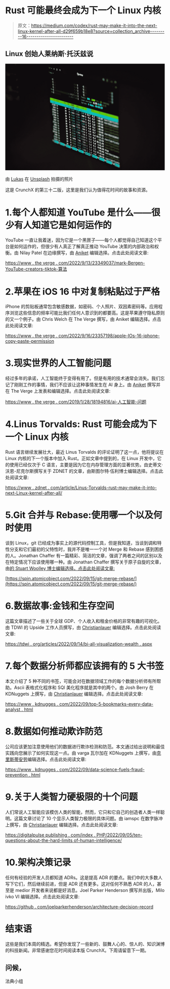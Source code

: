# Rust 可能最终会成为下一个 Linux 内核

> 原文：<https://medium.com/codex/rust-may-make-it-into-the-next-linux-kernel-after-all-d29f659b18e8?source=collection_archive---------16----------------------->

## Linux 创始人莱纳斯·托沃兹说

![](img/d4877f5a596cd1190538808550700680.png)

由 [Lukas](https://unsplash.com/@lukash?utm_source=medium&utm_medium=referral) 在 [Unsplash](https://unsplash.com?utm_source=medium&utm_medium=referral) 拍摄的照片

这是 CrunchX 的第三十二版，这里是我们认为值得花时间的故事和资源。

# 1.每个人都知道 YouTube 是什么——很少有人知道它是如何运作的

YouTube 一直让我着迷，因为它是一个黑匣子——每个人都觉得自己知道这个平台是如何运作的，但很少有人真正了解真正推动 YouTube 决策的内部政治和权衡。由 Nilay Patel 在边缘撰写，由 [Aniket](https://medium.com/u/63e8b30e596f?source=post_page-----d29f659b18e8--------------------------------) 编辑选择。点击此处阅读文章:

[https://www . the verge . com/2022/9/13/23349037/mark-Bergen-YouTube-creators-tiktok-算法](https://www.theverge.com/2022/9/13/23349037/mark-bergen-youtube-creators-tiktok-algorithm)

# 2.苹果在 iOS 16 中对复制粘贴过于严格

iPhone 的剪贴板通常包含敏感数据，如密码、个人照片、双因素密码等。应用程序浏览这些信息的频率可能比我们任何人意识到的都要高。这是苹果遵守隐私原则的又一个例子。由 Chris Welch 在 The Verge 撰写，由 Aniket 编辑选择。点击此处阅读文章:

[https://www . the verge . com/2022/9/16/23357198/apple-IOs-16-iphone-copy-paste-permission](https://www.theverge.com/2022/9/16/23357198/apple-ios-16-iphone-copy-paste-permission)

# 3.现实世界的人工智能问题

经过多年的承诺，人工智能终于变得有用了。但是有用的技术通常会消失。我们忘记了刚刚工作的事情，我们不应该让这种事情发生在 AI 身上。由 [Aniket](https://medium.com/u/63e8b30e596f?source=post_page-----d29f659b18e8--------------------------------) 撰写并在 The Verge 上发表和编辑选择。点击此处阅读文章:

[https://www . the verge . com/2019/1/28/18194816/ai-人工智能-问题](https://www.theverge.com/2019/1/28/18194816/ai-artificial-intelligence-issue)

# 4.Linus Torvalds: Rust 可能会成为下一个 Linux 内核

Rust 语言继续发展壮大，最近 Linus Torvalds 的评论证明了这一点，他将提议在 Linux 内核的下一个版本中加入 Rust。正如文章中提到的，在 Linux 开发中，它的使用已经仅次于 C 语言，主要是因为它在内存管理方面的显著优势。由史蒂文·沃恩-尼克尔斯撰写关于 ZDNET 的文章，由斯图尔特·伍利博士编辑选择。点击此处阅读文章:

[https://www . zdnet . com/article/Linus-Torvalds-rust-may-make-it-into-next-Linux-kernel-after-all/](https://www.zdnet.com/article/linus-torvalds-rust-may-make-it-into-the-next-linux-kernel-after-all/)

# 5.Git 合并与 Rebase:使用哪一个以及何时使用

谈到 Linux，git 已经成为事实上的源代码控制工具，但是我知道，当谈到调和特性分支和它们最初的父特性时，我并不是唯一一个对 Merge 和 Rebase 感到困惑的人。Jonathan Chaffer 有一篇精彩、简洁的文章，强调了两者之间的区别以及在特定情况下应该使用哪一种。由 Jonathan Chaffer 撰写关于原子自旋的文章，由[的 Stuart Woolley 博士编辑选择。点击此处阅读文章:](https://medium.com/u/a435b5883828?source=post_page-----d29f659b18e8--------------------------------)

[https://spin.atomicobject.com/2022/09/15/git-merge-rebase/](https://spin.atomicobject.com/2022/09/15/git-merge-rebase/)

# 6.数据故事:金钱和生存空间

这篇文章描述了一些关于全球 GDP、个人收入和租金价格的非常有趣的可视化。由 TDWI 的 Upside 工作人员撰写，由 [Christianlauer](https://medium.com/u/2696f801a31a?source=post_page-----d29f659b18e8--------------------------------) 编辑选择。点击此处阅读文章:

[https://tdwi . org/articles/2022/09/14/bi-all-visualization-wealth . aspx](https://tdwi.org/articles/2022/09/14/bi-all-visualization-wealth.aspx)

# 7.每个数据分析师都应该拥有的 5 大书签

本文介绍了 5 种不同的书签，可能会对在数据领域工作的每个数据分析师有所帮助。Ascii 表格式化程序和 SQl 美化程序就是其中的两个。由 Josh Berry 在 KDNuggets 上撰写，由 [Christianlauer](https://medium.com/u/2696f801a31a?source=post_page-----d29f659b18e8--------------------------------) 编辑选择。点击此处阅读文章:

[https://www . kdnugges . com/2022/09/top-5-bookmarks-every-data-analyst . html](https://www.kdnuggets.com/2022/09/top-5-bookmarks-every-data-analyst.html)

# 8.数据如何推动欺诈防范

公司应该更加注意使用他们的数据进行欺诈检测和防范。本文通过给出说明和最佳实践向您展示了如何实现这一点。由 varga 瓦尔加在 KDNuggets 上撰写，由[克里斯蒂安劳](https://medium.com/u/2696f801a31a?source=post_page-----d29f659b18e8--------------------------------)编辑选择。点击此处阅读文章:

[https://www . kdnugges . com/2022/09/data-science-fuels-fraud-prevention . html](https://www.kdnuggets.com/2022/09/data-science-fuels-fraud-prevention.html)

# 9.关于人类智力硬极限的十个问题

人们常说人工智能应该模仿人类的智能，然而，它只和它自己的创造者人类一样聪明。这篇文章讨论了 10 个显示人类智力极限的具体问题。由 iamspc 在数字脉冲上撰写，由 [Christianlauer](https://medium.com/u/2696f801a31a?source=post_page-----d29f659b18e8--------------------------------) 编辑选择。点击此处阅读文章:

[https://digitalpulse publishing . com/index . PHP/2022/09/05/ten-questions-about-the-hard-limits of-human-intelligence/](https://digitalpulsepublishing.com/index.php/2022/09/05/ten-questions-about-the-hard-limits-of-human-intelligence/)

# 10.架构决策记录

任何有经验的开发人员都知道 ADRs。这是提高 ADR 的要点。我们中的大多数人写下它们，然后继续前进，但是 ADR 还有更多。这对任何不熟悉 ADR 的人，甚至是 medior 开发者来说都是好消息。Joel Parker Henderson 撰写并出版，Milo ivko VI 编辑选择。点击此处阅读文章:

[https://github . com/joelparkerhenderson/architecture-decision-record](https://github.com/joelparkerhenderson/architecture-decision-record)

# 结束语

这些是我们本周的精选。希望你发现了一些新的、鼓舞人心的、惊人的、知识渊博的科技新闻。非常感谢您花时间阅读本版 CrunchX。下周请留意下一期。

## 问候，

法典小组